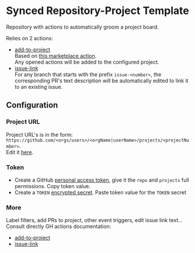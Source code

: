 # Synced Repository-Project Template
Repository with actions to automatically groom a project board.

Relies on 2 actions:
- [add-to-project]()  
  Based on [this marketplace action](https://github.com/marketplace/actions/add-to-github-projects).  
  Any opened actions will be added to the configured project.
- [issue-link](https://github.com/marketplace/actions/add-an-issue-link)  
  For any branch that starts with the prefix `issue-<number>`, the corresponding PR's text description will be automatically edited to link it to an existing issue.  
  

## Configuration
### Project URL
Project URL's is in the form:
`https://github.com/<orgs/users>/<orgName|userName>/projects/<projectNumber>`.  
Edit it [here](https://github.com/r1oga/repo-project-template/blob/962ac27dde90c6f7cbc58327a7b1855bfba91cb2/.github/workflows/add-to-project.yml#L14).

### Token
- Create a GitHub [personal access token](https://docs.github.com/en/authentication/keeping-your-account-and-data-secure/creating-a-personal-access-token), give it the `repo` and `projects` full permissions. Copy token value.
- Create a `TOKEN` [encrypted secret](https://docs.github.com/en/actions/security-guides/encrypted-secrets#creating-encrypted-secrets-for-a-repository). Paste token value for the `TOKEN` secret

### More
Label filters, add PRs to project, other event triggers, edit issue link text...  
Consult directly GH actions documentation:  
- [add-to-project](https://github.com/marketplace/actions/add-to-github-projects)
- [issue-link](https://github.com/marketplace/actions/add-an-issue-link)
